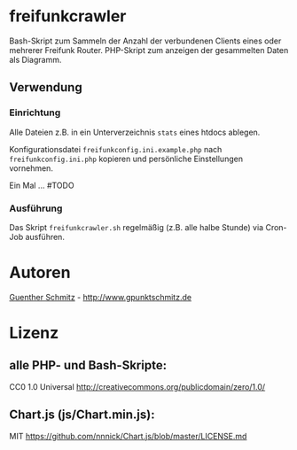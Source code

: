 # freifunkcrawler
Bash-Skript zum Sammeln der Anzahl der verbundenen Clients eines oder mehrerer Freifunk Router. PHP-Skript zum anzeigen der gesammelten Daten als Diagramm.

## Verwendung

### Einrichtung

Alle Dateien z.B. in ein Unterverzeichnis `stats` eines htdocs ablegen.

Konfigurationsdatei `freifunkconfig.ini.example.php` nach `freifunkconfig.ini.php` kopieren und persönliche Einstellungen vornehmen.

Ein Mal ... #TODO

### Ausführung

Das Skript `freifunkcrawler.sh` regelmäßig (z.B. alle halbe Stunde) via Cron-Job ausführen.

# Autoren
[Guenther Schmitz](https://github.com/gpunktschmitz) - http://www.gpunktschmitz.de

# Lizenz
## alle PHP- und Bash-Skripte:
CC0 1.0 Universal <http://creativecommons.org/publicdomain/zero/1.0/>

## Chart.js (js/Chart.min.js):<br />
MIT <https://github.com/nnnick/Chart.js/blob/master/LICENSE.md>
